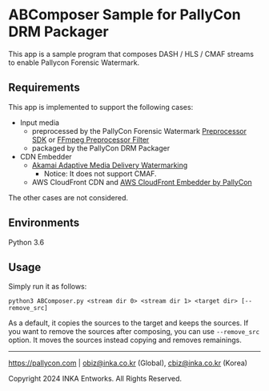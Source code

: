 # ABComposer Sample for PallyCon DRM Packager

This app is a sample program that composes DASH / HLS / CMAF streams to enable Pallycon Forensic Watermark.

## Requirements

This app is implemented to support the following cases:
- Input media
  - preprocessed by the PallyCon Forensic Watermark [Preprocessor SDK](https://pallycon.com/docs/en/forensic-watermarking/preprocessing/preprocessor-library/) or [FFmpeg Preprocessor Filter](https://pallycon.com/docs/en/forensic-watermarking/preprocessing/ffmpeg-filter/)
  - packaged by the PallyCon DRM Packager
- CDN Embedder
  - [Akamai Adaptive Media Delivery Watermarking](https://techdocs.akamai.com/adaptive-media-delivery/docs/add-wmk)
    - Notice: It does not support CMAF.
  - AWS CloudFront CDN and [AWS CloudFront Embedder by PallyCon](https://pallycon.com/docs/en/forensic-watermarking/embedding/cloudfront-embedder/)

The other cases are not considered.

## Environments

Python 3.6

## Usage

Simply run it as follows:
```
python3 ABComposer.py <stream dir 0> <stream dir 1> <target dir> [--remove_src]
```

As a default, it copies the sources to the target and keeps the sources. If you want to remove the sources after composing, you can use `--remove_src` option. It moves the sources instead copying and removes remainings.

***

https://pallycon.com | obiz@inka.co.kr (Global), cbiz@inka.co.kr (Korea)

Copyright 2024 INKA Entworks. All Rights Reserved.
